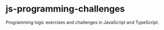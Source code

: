 # js-programming-challenges
Programming logic exercises and challenges in JavaScript and TypeScript.
